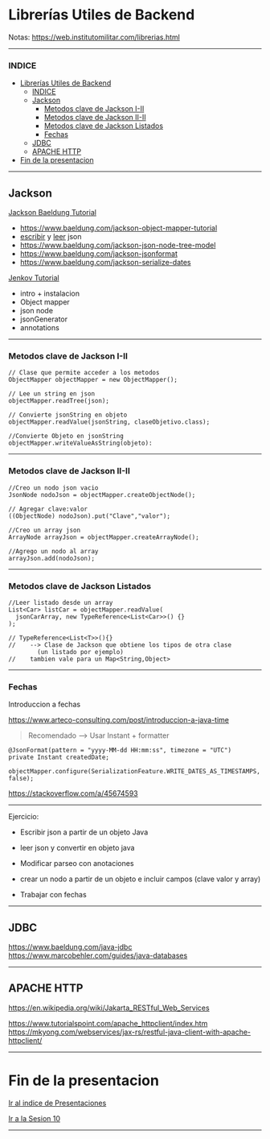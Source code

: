# Librerías Utiles de Backend

Notas: https://web.institutomilitar.com/librerias.html

---

### INDICE

- [Librerías Utiles de Backend](#librerías-utiles-de-backend)
    - [INDICE](#indice)
  - [Jackson](#jackson)
    - [Metodos clave de Jackson I-II](#metodos-clave-de-jackson-i-ii)
    - [Metodos clave de Jackson II-II](#metodos-clave-de-jackson-ii-ii)
    - [Metodos clave de Jackson Listados](#metodos-clave-de-jackson-listados)
    - [Fechas](#fechas)
  - [JDBC](#jdbc)
  - [APACHE HTTP](#apache-http)
- [Fin de la presentacion](#fin-de-la-presentacion)

---

## Jackson

[Jackson Baeldung Tutorial](https://www.baeldung.com/jackson)
- https://www.baeldung.com/jackson-object-mapper-tutorial
- [escribir](https://www.baeldung.com/jackson-object-mapper-tutorial#1-java-object-to-json) y [leer](https://www.baeldung.com/jackson-object-mapper-tutorial#2-json-to-java-object) json
- https://www.baeldung.com/jackson-json-node-tree-model
- https://www.baeldung.com/jackson-jsonformat
- https://www.baeldung.com/jackson-serialize-dates

[Jenkov Tutorial](https://jenkov.com/tutorials/java-json/index.html)
- intro + instalacion
- Object mapper
- json node
- jsonGenerator
- annotations

---

### Metodos clave de Jackson I-II

```
// Clase que permite acceder a los metodos
ObjectMapper objectMapper = new ObjectMapper(); 

// Lee un string en json 
objectMapper.readTree(json);

// Convierte jsonString en objeto
objectMapper.readValue(jsonString, claseObjetivo.class);

//Convierte Objeto en jsonString
objectMapper.writeValueAsString(objeto):
```

---

### Metodos clave de Jackson II-II

```
//Creo un nodo json vacio
JsonNode nodoJson = objectMapper.createObjectNode();

// Agregar clave:valor
((ObjectNode) nodoJson).put("Clave","valor"); 

//Creo un array json
ArrayNode arrayJson = objectMapper.createArrayNode();

//Agrego un nodo al array	
arrayJson.add(nodoJson);
```

---

### Metodos clave de Jackson Listados

```
//Leer listado desde un array
List<Car> listCar = objectMapper.readValue(
  jsonCarArray, new TypeReference<List<Car>>() {}
);

// TypeReference<List<T>>(){} 
//    --> Clase de Jackson que obtiene los tipos de otra clase 
        (un listado por ejemplo)
//    tambien vale para un Map<String,Object>
```

---

### Fechas

Introduccion a fechas

https://www.arteco-consulting.com/post/introduccion-a-java-time

> Recomendado --> Usar Instant + formatter

```
@JsonFormat(pattern = "yyyy-MM-dd HH:mm:ss", timezone = "UTC")
private Instant createdDate;

objectMapper.configure(SerializationFeature.WRITE_DATES_AS_TIMESTAMPS, false);
```
https://stackoverflow.com/a/45674593

---

Ejercicio:

- Escribir json a partir de un objeto Java
- leer json y convertir en objeto java

- Modificar parseo con anotaciones

- crear un nodo a partir de un objeto e incluir campos (clave valor y array)

- Trabajar con fechas
  
---

## JDBC

https://www.baeldung.com/java-jdbc
https://www.marcobehler.com/guides/java-databases

---

## APACHE HTTP

https://en.wikipedia.org/wiki/Jakarta_RESTful_Web_Services

https://www.tutorialspoint.com/apache_httpclient/index.htm
https://mkyong.com/webservices/jax-rs/restful-java-client-with-apache-httpclient/

---

# Fin de la presentacion 
<a href="./index.html#/6">Ir al indice de Presentaciones</a>

<a href="./sesion10.html">Ir a la Sesion 10</a>

---
